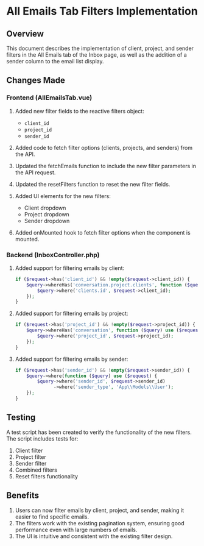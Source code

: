 # All Emails Tab Filters Implementation

## Overview
This document describes the implementation of client, project, and sender filters in the All Emails tab of the Inbox page, as well as the addition of a sender column to the email list display.

## Changes Made

### Frontend (AllEmailsTab.vue)
1. Added new filter fields to the reactive filters object:
   - `client_id`
   - `project_id`
   - `sender_id`

2. Added code to fetch filter options (clients, projects, and senders) from the API.

3. Updated the fetchEmails function to include the new filter parameters in the API request.

4. Updated the resetFilters function to reset the new filter fields.

5. Added UI elements for the new filters:
   - Client dropdown
   - Project dropdown
   - Sender dropdown

6. Added onMounted hook to fetch filter options when the component is mounted.

### Backend (InboxController.php)
1. Added support for filtering emails by client:
   ```php
   if ($request->has('client_id') && !empty($request->client_id)) {
       $query->whereHas('conversation.project.clients', function ($query) use ($request) {
           $query->where('clients.id', $request->client_id);
       });
   }
   ```

2. Added support for filtering emails by project:
   ```php
   if ($request->has('project_id') && !empty($request->project_id)) {
       $query->whereHas('conversation', function ($query) use ($request) {
           $query->where('project_id', $request->project_id);
       });
   }
   ```

3. Added support for filtering emails by sender:
   ```php
   if ($request->has('sender_id') && !empty($request->sender_id)) {
       $query->where(function ($query) use ($request) {
           $query->where('sender_id', $request->sender_id)
                 ->where('sender_type', 'App\\Models\\User');
       });
   }
   ```

## Testing
A test script has been created to verify the functionality of the new filters. The script includes tests for:
1. Client filter
2. Project filter
3. Sender filter
4. Combined filters
5. Reset filters functionality

## Benefits
1. Users can now filter emails by client, project, and sender, making it easier to find specific emails.
2. The filters work with the existing pagination system, ensuring good performance even with large numbers of emails.
3. The UI is intuitive and consistent with the existing filter design.
